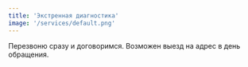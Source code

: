 ```yaml
---
title: 'Экстренная диагностика'
image: '/services/default.png'
---
```


Перезвоню сразу и договоримся. Возможен выезд на адрес в день обращения.

